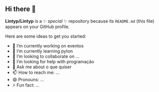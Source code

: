 ## Hi there 👋


**Lintyp/Lintyp** is a ✨ _special_ ✨ repository because its `README.md` (this file) appears on your GitHub profile.

Here are some ideas to get you started:

- 🔭 I’m currently working on eventos
- 🌱 I’m currently learning pyton
- 👯 I’m looking to collaborate on ...
- 🤔 I’m looking for help with programação 
- 💬 Ask me about o que quiser
- 📫 How to reach me: ...
- 😄 Pronouns: ...
- ⚡ Fun fact: ...

